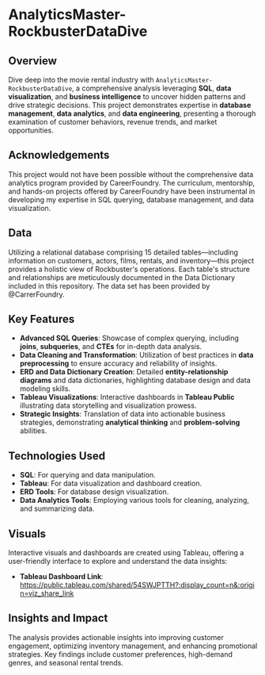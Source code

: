 # AnalyticsMaster-RockbusterDataDive

## Overview

Dive deep into the movie rental industry with `AnalyticsMaster-RockbusterDataDive`, a comprehensive analysis leveraging **SQL**, **data visualization**, and **business intelligence** to uncover hidden patterns and drive strategic decisions. This project demonstrates expertise in **database management**, **data analytics**, and **data engineering**, presenting a thorough examination of customer behaviors, revenue trends, and market opportunities.

## Acknowledgements

This project would not have been possible without the comprehensive data analytics program provided by CareerFoundry. The curriculum, mentorship, and hands-on projects offered by CareerFoundry have been instrumental in developing my expertise in SQL querying, database management, and data visualization.

## Data

Utilizing a relational database comprising 15 detailed tables—including information on customers, actors, films, rentals, and inventory—this project provides a holistic view of Rockbuster's operations. Each table's structure and relationships are meticulously documented in the Data Dictionary included in this repository.
The data set has been provided by @CarrerFoundry.
## Key Features

- **Advanced SQL Queries**: Showcase of complex querying, including **joins**, **subqueries**, and **CTEs** for in-depth data analysis.
- **Data Cleaning and Transformation**: Utilization of best practices in **data preprocessing** to ensure accuracy and reliability of insights.
- **ERD and Data Dictionary Creation**: Detailed **entity-relationship diagrams** and data dictionaries, highlighting database design and data modeling skills.
- **Tableau Visualizations**: Interactive dashboards in **Tableau Public** illustrating data storytelling and visualization prowess.
- **Strategic Insights**: Translation of data into actionable business strategies, demonstrating **analytical thinking** and **problem-solving** abilities.

## Technologies Used

- **SQL**: For querying and data manipulation.
- **Tableau**: For data visualization and dashboard creation.
- **ERD Tools**: For database design visualization.
- **Data Analytics Tools**: Employing various tools for cleaning, analyzing, and summarizing data.

## Visuals

Interactive visuals and dashboards are created using Tableau, offering a user-friendly interface to explore and understand the data insights:

- **Tableau Dashboard Link**: https://public.tableau.com/shared/54SWJPTTH?:display_count=n&:origin=viz_share_link

## Insights and Impact

The analysis provides actionable insights into improving customer engagement, optimizing inventory management, and enhancing promotional strategies. Key findings include customer preferences, high-demand genres, and seasonal rental trends.
